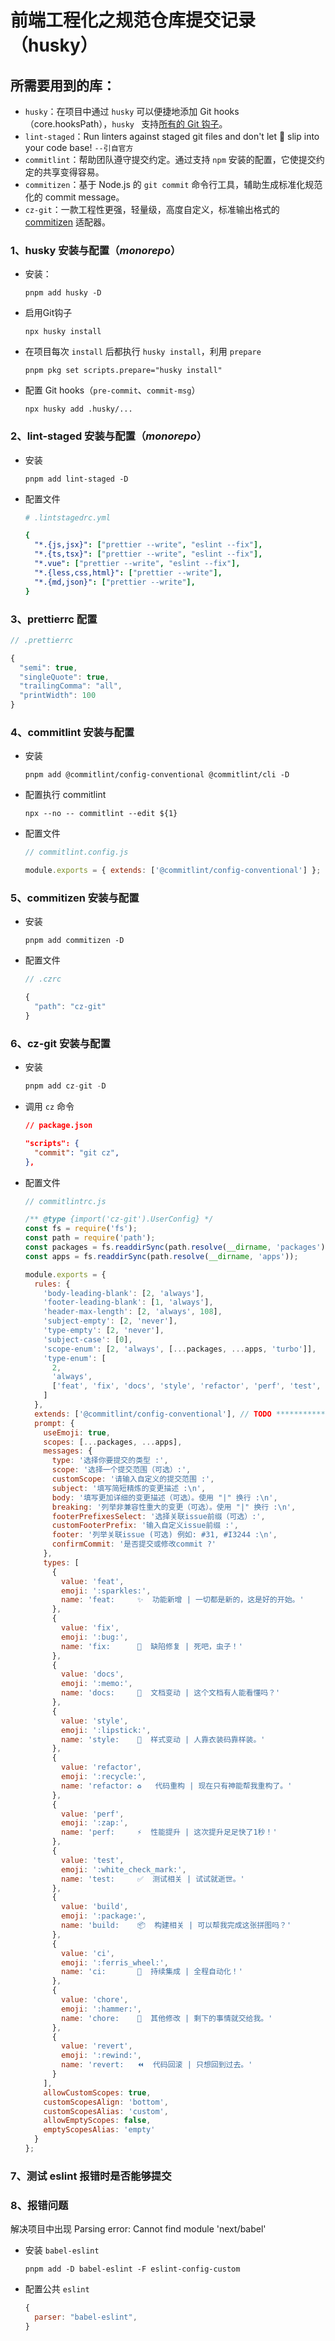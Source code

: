 # 前端工程化之规范仓库提交记录（husky）

## 所需要用到的库：

- `husky`：在项目中通过 `husky` 可以便捷地添加 Git hooks（core.hooksPath），`husky ` 支持[所有的 Git 钩子](https://git-scm.com/docs/githooks)。
- `lint-staged`：Run linters against staged git files and don't let 💩 slip into your code base!  `--引自官方`
- `commitlint`：帮助团队遵守提交约定。通过支持 `npm` 安装的配置，它使提交约定的共享变得容易。
- `commitizen`：基于 Node.js 的 `git commit` 命令行工具，辅助生成标准化规范化的 commit message。
- `cz-git`：一款工程性更强，轻量级，高度自定义，标准输出格式的 [commitizen](https://github.com/commitizen/cz-cli) 适配器。

### 1、husky 安装与配置（*monorepo*）

- 安装：

  ```
  pnpm add husky -D
  ```

- 启用Git钩子

  ```
  npx husky install
  ```

- 在项目每次 `install` 后都执行 `husky install`，利用 `prepare`

  ```
  pnpm pkg set scripts.prepare="husky install"
  ```

- 配置 Git hooks（`pre-commit`、`commit-msg`）

  ```
  npx husky add .husky/...
  ```

### 2、lint-staged 安装与配置（*monorepo*）

- 安装

  ```
  pnpm add lint-staged -D
  ```

- 配置文件

  ```yaml
  # .lintstagedrc.yml
  
  {
    "*.{js,jsx}": ["prettier --write", "eslint --fix"],
    "*.{ts,tsx}": ["prettier --write", "eslint --fix"],
    "*.vue": ["prettier --write", "eslint --fix"],
    "*.{less,css,html}": ["prettier --write"],
    "*.{md,json}": ["prettier --write"],
  }
  ```
  

### 3、prettierrc 配置

```js
// .prettierrc

{
  "semi": true,
  "singleQuote": true,
  "trailingComma": "all",
  "printWidth": 100
}
```

### 4、commitlint 安装与配置

- 安装

  ```
  pnpm add @commitlint/config-conventional @commitlint/cli -D
  ```

- 配置执行 commitlint

  ```
  npx --no -- commitlint --edit ${1}
  ```

- 配置文件

  ```js
  // commitlint.config.js
  
  module.exports = { extends: ['@commitlint/config-conventional'] };
  ```

### 5、commitizen 安装与配置

- 安装

  ```
  pnpm add commitizen -D
  ```

- 配置文件

  ```js
  // .czrc
  
  {
    "path": "cz-git"
  }
  ```

### 6、cz-git 安装与配置

- 安装

  ```js
  pnpm add cz-git -D
  ```

- 调用 `cz` 命令

  ```json
  // package.json
  
  "scripts": {
    "commit": "git cz",
  },
  ```

- 配置文件

  ```js
  // commitlintrc.js
  
  /** @type {import('cz-git').UserConfig} */
  const fs = require('fs');
  const path = require('path');
  const packages = fs.readdirSync(path.resolve(__dirname, 'packages'));
  const apps = fs.readdirSync(path.resolve(__dirname, 'apps'));
  
  module.exports = {
    rules: {
      'body-leading-blank': [2, 'always'],
      'footer-leading-blank': [1, 'always'],
      'header-max-length': [2, 'always', 108],
      'subject-empty': [2, 'never'],
      'type-empty': [2, 'never'],
      'subject-case': [0],
      'scope-enum': [2, 'always', [...packages, ...apps, 'turbo']],
      'type-enum': [
        2,
        'always',
        ['feat', 'fix', 'docs', 'style', 'refactor', 'perf', 'test', 'build', 'ci', 'chore', 'revert']
      ]
    },
    extends: ['@commitlint/config-conventional'], // TODO ********************************************
    prompt: {
      useEmoji: true,
      scopes: [...packages, ...apps],
      messages: {
        type: '选择你要提交的类型 :',
        scope: '选择一个提交范围（可选）:',
        customScope: '请输入自定义的提交范围 :',
        subject: '填写简短精炼的变更描述 :\n',
        body: '填写更加详细的变更描述（可选）。使用 "|" 换行 :\n',
        breaking: '列举非兼容性重大的变更（可选）。使用 "|" 换行 :\n',
        footerPrefixesSelect: '选择关联issue前缀（可选）:',
        customFooterPrefix: '输入自定义issue前缀 :',
        footer: '列举关联issue (可选) 例如: #31, #I3244 :\n',
        confirmCommit: '是否提交或修改commit ?'
      },
      types: [
        {
          value: 'feat',
          emoji: ':sparkles:',
          name: 'feat:     ✨  功能新增 | 一切都是新的，这是好的开始。'
        },
        {
          value: 'fix',
          emoji: ':bug:',
          name: 'fix:      🐛  缺陷修复 | 死吧，虫子！'
        },
        {
          value: 'docs',
          emoji: ':memo:',
          name: 'docs:     📝  文档变动 | 这个文档有人能看懂吗？'
        },
        {
          value: 'style',
          emoji: ':lipstick:',
          name: 'style:    💄  样式变动 | 人靠衣装码靠样装。'
        },
        {
          value: 'refactor',
          emoji: ':recycle:',
          name: 'refactor: ♻️   代码重构 | 现在只有神能帮我重构了。'
        },
        {
          value: 'perf',
          emoji: ':zap:',
          name: 'perf:     ⚡️  性能提升 | 这次提升足足快了1秒！'
        },
        {
          value: 'test',
          emoji: ':white_check_mark:',
          name: 'test:     ✅  测试相关 | 试试就逝世。'
        },
        {
          value: 'build',
          emoji: ':package:',
          name: 'build:    📦️  构建相关 | 可以帮我完成这张拼图吗？'
        },
        {
          value: 'ci',
          emoji: ':ferris_wheel:',
          name: 'ci:       🎡  持续集成 | 全程自动化！'
        },
        {
          value: 'chore',
          emoji: ':hammer:',
          name: 'chore:    🔨  其他修改 | 剩下的事情就交给我。'
        },
        {
          value: 'revert',
          emoji: ':rewind:',
          name: 'revert:   ⏪️  代码回滚 | 只想回到过去。'
        }
      ],
      allowCustomScopes: true,
      customScopesAlign: 'bottom',
      customScopesAlias: 'custom',
      allowEmptyScopes: false,
      emptyScopesAlias: 'empty'
    }
  };
  
  ```

  

### 7、测试 eslint 报错时是否能够提交

### 8、报错问题

解决项目中出现 Parsing error: Cannot find module 'next/babel'

- 安装 `babel-eslint`

  ```
  pnpm add -D babel-eslint -F eslint-config-custom
  ```

- 配置公共 `eslint`

  ```js
  {
    parser: "babel-eslint",
  }
  ```

